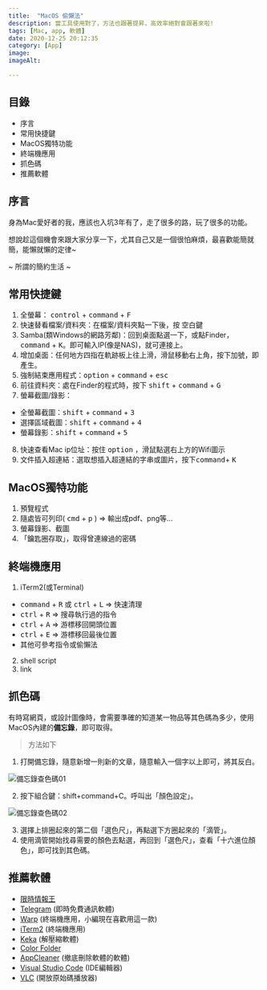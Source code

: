 ```yaml
---
title:  "MacOS 偷懶法"
description: 當工具使用對了，方法也跟著提昇，高效率絕對會跟著來啦!
tags: [Mac, app, 軟體]
date: 2020-12-25 20:12:35
category: [App]
image: 
imageAlt: 

---
```


## 目錄
- 序言
- 常用快捷鍵
- MacOS獨特功能
- 終端機應用
- 抓色碼
- 推薦軟體

## 序言
身為Mac愛好者的我，應該也入坑3年有了，走了很多的路，玩了很多的功能。

想說趁這個機會來跟大家分享一下，尤其自己又是一個很怕麻煩，最喜歡能簡就簡，能懶就懶的定律~

~ 所謂的簡約生活 ~

## 常用快捷鍵
1. 全螢幕： <kbd>control</kbd> + <kbd>command</kbd> + <kbd>F</kbd>
2. 快速替看檔案/資料夾：在檔案/資料夾點一下後，按 <kbd>空白鍵</kbd>
3. Samba(類Windows的網路芳鄰)：回到桌面點選一下，或點Finder，<kbd>command</kbd> + <kbd>K</kbd>。即可輸入IP(像是NAS)，就可連接上。
4. 增加桌面：任何地方四指在軌跡板上往上滑，滑鼠移動右上角，按下加號，即產生。
5. 強制結束應用程式：<kbd>option</kbd> + <kbd>command</kbd> + <kbd>esc</kbd>
6. 前往資料夾：處在Finder的程式時，按下 <kbd>shift</kbd> + <kbd>command</kbd> + <kbd>G</kbd>
7. 螢幕截圖/錄影：
  - 全螢幕截圖：<kbd>shift</kbd> + <kbd>command</kbd> + <kbd>3</kbd>
  - 選擇區域截圖：<kbd>shift</kbd> + <kbd>command</kbd> + <kbd>4</kbd>
  - 螢幕錄影：<kbd>shift</kbd> + <kbd>command</kbd> + <kbd>5</kbd>
8. 快速查看Mac ip位址：按住 <kbd>option</kbd> ，滑鼠點選右上方的Wifi圖示
9. 文件插入超連結：選取想插入超連結的字串或圖片，<kbd>按下command</kbd>+ <kbd>K</kbd>

## MacOS獨特功能
1. 預覽程式
2. 隨處皆可列印( <kbd>cmd</kbd> + <kbd>p</kbd> ) => 輸出成pdf、png等…
3. 螢幕錄影、截圖
4. 「鑰匙圈存取」，取得曾連線過的密碼

## 終端機應用
1. iTerm2(或Terminal)
  - <kbd>command</kbd> + <kbd>R</kbd> 或 <kbd>ctrl</kbd> + <kbd>L</kbd> => 快速清理
  - <kbd>ctrl</kbd> + <kbd>R</kbd> => 搜尋執行過的指令
  - <kbd>ctrl</kbd> + <kbd>A</kbd> => 游標移回開頭位置
  - <kbd>ctrl</kbd> + <kbd>E</kbd> => 游標移回最後位置
  - 其他可參考指令或偷懶法
2. shell script
3. link

## 抓色碼
有時寫網頁，或設計圖像時，會需要準確的知道某一物品等其色碼為多少，使用MacOS內建的**備忘錄**，即可取得。
> 方法如下
1) 打開備忘錄，隨意新增一則新的文章，隨意輸入一個字以上即可，將其反白。
<img class="post-img" src="https://miro.medium.com/v2/resize:fit:722/format:webp/1*FpsYvU3usvYLt-TR5iEsmQ.png" alt="備忘錄查色碼01" />

2) 按下組合鍵：shift+command+C。呼叫出「顏色設定」。
<img class="post-img" src="https://miro.medium.com/v2/resize:fit:456/format:webp/1*S--Bh9hthTymDiY-ls96nw.png" alt="備忘錄查色碼02" />

3) 選擇上排圈起來的第二個「選色尺」，再點選下方圈起來的「滴管」。
4) 使用滴管開始找尋需要的顏色去點選，再回到「選色尺」，查看「十六進位顏色」，即可找到其色碼。

## 推薦軟體
- [限時情報王](https://apps.apple.com/tw/app/%E9%99%90%E6%99%82%E6%83%85%E5%A0%B1%E7%8E%8B/id1119596304)
- [Telegram](https://macos.telegram.org/) (即時免費通訊軟體)
- [Warp](https://www.warp.dev/) (終端機應用，小編現在喜歡用這一款)
- [iTerm2](https://iterm2.com/index.html) (終端機應用)
- [Keka](https://www.keka.io/zh-tw/) (解壓縮軟體)
- [Color Folder](https://apps.apple.com/tw/app/folder-color/id1234574706)
- [AppCleaner](https://freemacsoft.net/appcleaner/) (撤底刪除軟體的軟體)
- [Visual Studio Code](https://code.visualstudio.com/download) (IDE編輯器)
- [VLC](https://www.videolan.org/vlc/index.zh_TW.html) (開放原始碼播放器)